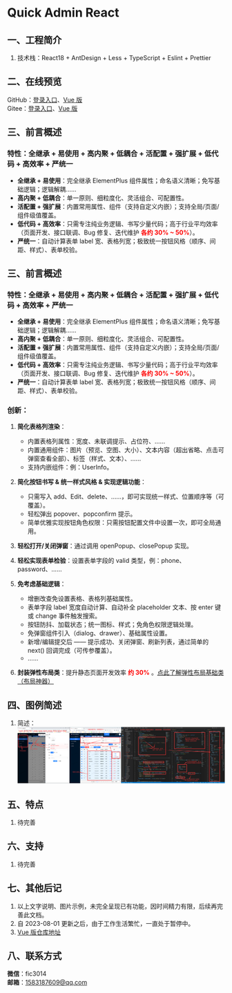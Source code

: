 # Quick Admin React

## 一、工程简介

1. 技术栈：React18 + AntDesign + Less + TypeScript + Eslint + Prettier

## 二、在线预览

GitHub：[登录入口](https://1583187609.github.io/quick_admin/react/preview/index.html)、[Vue 版](https://1583187609.github.io/quick_admin/vue3/preview/index.html#/login)  
Gitee：[登录入口](https://fanlichuan.gitee.io/management/vue/#/login)、[Vue 版](https://fanlichuan.gitee.io/management/vue/#/login)

## 三、前言概述

### 特性：全继承 + 易使用 + 高内聚 + 低耦合 + 活配置 + 强扩展 + 低代码 + 高效率 + 严统一

- **全继承 + 易使用**：完全继承 ElementPlus 组件属性；命名语义清晰；免写基础逻辑；逻辑解耦……
- **高内聚 + 低耦合**：单一原则、细粒度化、灵活组合、可配置性。
- **活配置 + 强扩展**：内置常用属性、组件（支持自定义内嵌）；支持全局/页面/组件级值覆盖。
- **低代码 + 高效率**：只需专注纯业务逻辑、书写少量代码；高于行业平均效率（页面开发、接口联调、Bug 修复、迭代维护 <span style="color:red;">**各约 30% ~ 50%**</span>）。
- **严统一**：自动计算表单 label 宽、表格列宽；极致统一按钮风格（顺序、间距、样式）、表单校验。

## 三、前言概述

### 特性：全继承 + 易使用 + 高内聚 + 低耦合 + 活配置 + 强扩展 + 低代码 + 高效率 + 严统一

- **全继承 + 易使用**：完全继承 ElementPlus 组件属性；命名语义清晰；免写基础逻辑；逻辑解耦……
- **高内聚 + 低耦合**：单一原则、细粒度化、灵活组合、可配置性。
- **活配置 + 强扩展**：内置常用属性、组件（支持自定义内嵌）；支持全局/页面/组件级值覆盖。
- **低代码 + 高效率**：只需专注纯业务逻辑、书写少量代码；高于行业平均效率（页面开发、接口联调、Bug 修复、迭代维护 <span style="color:red;">**各约 30% ~ 50%**</span>）。
- **严统一**：自动计算表单 label 宽、表格列宽；极致统一按钮风格（顺序、间距、样式）、表单校验。

### 创新：

1. **简化表格列渲染**：

   - 内置表格列属性：宽度、未联调提示、占位符、……
   - 内置通用组件：图片（预览、空图、大小）、文本内容（超出省略、点击可弹窗查看全部）、标签（样式、文本）、……
   - 支持内嵌组件：例：UserInfo。

2. **简化按钮书写 & 统一样式风格 & 实现逻辑功能**：

   - 只需写入 add、Edit、delete、……，即可实现统一样式、位置顺序等（可覆盖）。
   - 轻松弹出 popover、popconfirm 提示。
   - 简单优雅实现按钮角色权限：只需按钮配置文件中设置一次，即可全局通用。

3. **轻松打开/关闭弹窗**：通过调用 openPopup、closePopup 实现。

4. **轻松实现表单检验**：设置表单字段的 valid 类型，例：phone、password、……

5. **免考虑基础逻辑**：

   - 增删改查免设置表格、表格列基础属性。
   - 表单字段 label 宽度自动计算、自动补全 placeholder 文本、按 enter 键或 change 事件触发搜索。
   - 按钮防抖、加载状态；统一图标、样式；免角色权限逻辑处理。
   - 免弹窗组件引入（dialog、drawer）、基础属性设置。
   - 新增/编辑提交后 —— 提示成功、关闭弹窗、刷新列表，通过简单的 next() 回调完成（可传参覆盖）。
   - ……

6. **封装弹性布局类**：提升静态页面开发效率 <span style="color:red;">**约 30%**</span> 。[点此了解弹性布局基础类（布局神器）](http://fanlichuan.gitee.io/produce/flex-layout/index.html)

## 四、图例简述

1. 简述：
   ![示意图](./public/produce.png)

## 五、特点

1. 待完善

## 六、支持

1. 待完善

## 七、其他后记

1. 以上文字说明、图片示例，未完全呈现已有功能，因时间精力有限，后续再完善此文档。
2. 自 2023-08-01 更新之后，由于工作生活繁忙，一直处于暂停中。
3. [Vue 版仓库地址](https://gitee.com/fanlichuan/management/tree/master/quick-admin-vue3)

## 八、联系方式

**微信**：fic3014  
**邮箱**：1583187609@qq.com
